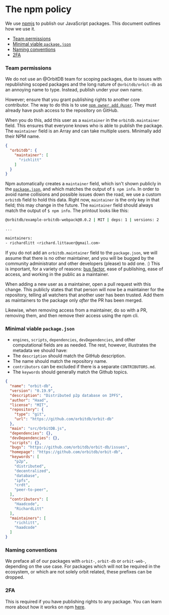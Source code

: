 # The npm policy

We use [npmjs](https://www.npmjs.com/) to publish our JavaScript packages. This document outlines how we use it.

- [Team permissions](#team-permissions)
- [Minimal viable `package.json`](#minimal-viable-packagejson)
- [Naming conventions](#naming-conventions)
- [2FA](#2fa)

### Team permissions

We do not use an @OrbitDB team for scoping packages, due to issues with republishing scoped packages and the long nature of `@orbitdb/orbit-db` as an annoying name to type. Instead, publish under your own name.

However; ensure that you grant publishing rights to another core contributor. The way to do this is to use [`npm owner add @user`](https://docs.npmjs.com/cli/owner). They must already have push access to the repository on GitHub.

When you do this, add this user as a `maintainer` in the `orbitdb.maintainer` field. This ensures that everyone knows who is able to publish the package. The `maintainer` field is an Array and can take multiple users. Minimally add their NPM name.

```json
{
  "orbitdb": {
    "maintainer": [
      "richlitt"
    ]
  }
}
```

Npm automatically creates a `maintainer` field, which isn't shown publicly in the [`package.json`](https://docs.npmjs.com/files/package.json), and which matches the output of `$ npm info`. In order to avoid name collisions and possible issues down the road, we use a custom `orbitdb` field to hold this data. Right now, `maintainer` is the only key in that field; this may change in the future. The `maintainer` field should always match the output of `$ npm info`. The printout looks like this:

```sh
@orbitdb/example-orbitdb-webpack@0.0.2 | MIT | deps: 1 | versions: 2

...

maintainers:
- richardlitt <richard.littauer@gmail.com>
```

If you do not add an `orbitdb.maintainer` field to the `package.json`, we will assume that there is no other maintainer, and you will be bugged by the community administrator and other developers (please) to add one. :) This is important, for a variety of reasons: [bus factor](https://en.wikipedia.org/wiki/Bus_factor), ease of publishing, ease of access, and working in the public as a maintainer.

When adding a new user as a maintainer, open a pull request with this change. This publicly states that that person will now be a maintainer for the repository, telling all watchers that another user has been trusted. Add them as maintainers to the package only _after_ the PR has been merged.

Likewise, when removing access from a maintainer, do so with a PR, removing them, and then remove their access using the npm cli.

### Minimal viable `package.json`

* `engines`, `scripts`, `dependencies`, `devDependencies`, and other computational fields are as needed. The rest, however, illustrates the metadata we should have:
* The `description` should match the GitHub description.
* The name should match the repository name.
* `contributors` can be excluded if there is a separate `CONTRIBUTORS.md`.
* The `keywords` should generally match the Github topics.

```json
{
  "name": "orbit-db",
  "version": "0.19.9",
  "description": "Distributed p2p database on IPFS",
  "author": "Haad",
  "license": "MIT",
  "repository": {
    "type": "git",
    "url": "https://github.com/orbitdb/orbit-db"
  },
  "main": "src/OrbitDB.js",
  "dependencies": {},
  "devDependencies": {},
  "scripts": {},
  "bugs": "https://github.com/orbitdb/orbit-db/issues",
  "homepage": "https://github.com/orbitdb/orbit-db",
  "keywords": [
    "p2p",
    "distributed",
    "decentralized",
    "database",
    "ipfs",
    "crdt",
    "peer-to-peer",
  ],
  "contributors": [
    "Haadcode",
    "RichardLitt"
  ],
  "maintainers": [
    "richlitt",
    "haadcode"
  ]
}
```

### Naming conventions

We preface all of our packages with `orbit-`, `orbit-db` or `orbit-web-`, depending on the use case. For packages which will not be required in the ecosystem, or which are not solely orbit related, these prefixes can be dropped.

### 2FA

This is required if you have publishing rights to any package. You can learn more about how it works on npm [here](https://docs.npmjs.com/about-two-factor-authentication).
